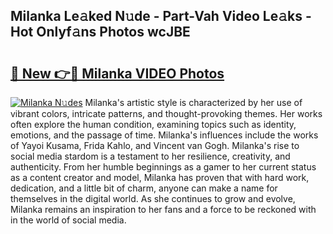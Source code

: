 ## Milanka Le𝚊ked N𝚞de - Part-Vah Video Le𝚊ks - Hot Onlyf𝚊ns Photos wcJBE

# <h2><a href="http://ab35653.deff.icu/?id=Milanka">🔗 New 👉🔴 Milanka VIDEO Photos</a></h2>

[![Milanka N𝚞des](https://i.imgur.com/rIISA9y.gif)](http://ab35653.deff.icu/?id=Milanka)
Milanka's artistic style is characterized by her use of vibrant colors, intricate patterns, and thought-provoking themes. Her works often explore the human condition, examining topics such as identity, emotions, and the passage of time. Milanka's influences include the works of Yayoi Kusama, Frida Kahlo, and Vincent van Gogh. Milanka's rise to social media stardom is a testament to her resilience, creativity, and authenticity. From her humble beginnings as a gamer to her current status as a content creator and model, Milanka has proven that with hard work, dedication, and a little bit of charm, anyone can make a name for themselves in the digital world. As she continues to grow and evolve, Milanka remains an inspiration to her fans and a force to be reckoned with in the world of social media.
